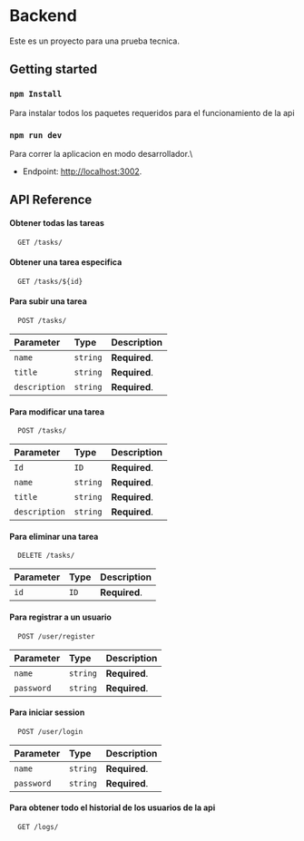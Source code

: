 
# Backend 

Este es un proyecto para una prueba tecnica. 


## Getting started

### `npm Install`

Para instalar todos los paquetes requeridos para el funcionamiento de la api

### `npm run dev`

Para correr la aplicacion en modo desarrollador.\
* Endpoint: [http://localhost:3002](http://localhost:3002).

## API Reference

#### Obtener todas las tareas

```http
  GET /tasks/
```

#### Obtener una tarea especifica

```http
  GET /tasks/${id}
```

#### Para subir una tarea

```http
  POST /tasks/
```
| Parameter | Type     | Description                       |
| :-------- | :------- | :-------------------------------- |
| `name`      | `string` | **Required**. |
| `title`      | `string` | **Required**. |
| `description`      | `string` | **Required**. |


#### Para modificar una tarea

```http
  POST /tasks/
```
| Parameter | Type     | Description                       |
| :-------- | :------- | :-------------------------------- |
| `Id`      | `ID` | **Required**. |
| `name`      | `string` | **Required**. |
| `title`      | `string` | **Required**. |
| `description`      | `string` | **Required**. |


#### Para eliminar una tarea

```http
  DELETE /tasks/
```
| Parameter | Type     | Description                       |
| :-------- | :------- | :-------------------------------- |
| `id`      | `ID` | **Required**. |



#### Para registrar a un usuario
```http
  POST /user/register
```
| Parameter | Type     | Description                       |
| :-------- | :------- | :-------------------------------- |
| `name`      | `string` | **Required**. |
| `password`      | `string` | **Required**. |

#### Para iniciar session

```http
  POST /user/login
```
| Parameter | Type     | Description                       |
| :-------- | :------- | :-------------------------------- |
| `name`      | `string` | **Required**. |
| `password`      | `string` | **Required**. |

#### Para obtener todo el historial de los usuarios de la api

```http
  GET /logs/
```



